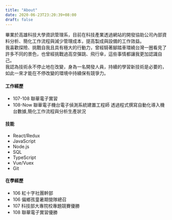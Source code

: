 ```yaml
---
title: "About"
date: 2020-06-23T23:20:39+08:00
draft: false
---
```


畢業於高雄科技大學資訊管理系，目前在科技產業透過網站的開發協助公司內部資料分析、簡化工作流程與減少管理成本，提高製成與設備的工作效益。  
我喜歡探險、挑戰自我且具有極大的行動力，曾經騎著腳踏車環繞台灣一圈看見了許多不同的景色，也曾經挑戰過高空彈跳、飛行傘，這些事情都讓我更加認識自己。  
我認為技術永不停止地在改變，身為一名開發人員，持續的學習新技術是必要的，如此一來才能在不停改變的環境中持續保有競爭力。

#### 工作經歷

- 107-108 聯華電子實習
- 108-Now 聯華電子機台電子偵測系統建置工程師
  透過程式撰寫自動化導入機台數據,簡化工作流程與分析生產狀況

#### 技能

- React/Redux
- JavaScript
- Node.js
- SQL
- TypeScript
- Vue/Vuex
- Git

#### 在學經歷

- 106 紅十字社團幹部
- 106 偏鄉孩童暑期營隊總召
- 107 科技部大專院校專題競賽優勝
- 108 聯華電子實習優勝
